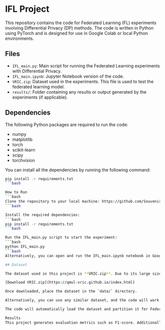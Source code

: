 # IFL Project

This repository contains the code for Federated Learning (FL) experiments involving Differential Privacy (DP) methods. The code is written in Python using PyTorch and is designed for use in Google Colab or local Python environments.

## Files

- `IFL_main.py`: Main script for running the Federated Learning experiments with Differential Privacy.
- `IFL_main.ipynb`: Jupyter Notebook version of the code.
- `VRIC.zip`: Dataset used in the experiments. This file is used to test the federated learning model.
- `results/`: Folder containing any results or output generated by the experiments (if applicable).

## Dependencies

The following Python packages are required to run the code:

- numpy
- matplotlib
- torch
- scikit-learn
- scipy
- torchvision

You can install all the dependencies by running the following command:

```bash
pip install -r requirements.txt
```bash

How to Run
```bash
Clone the repository to your local machine: https://github.com/Souvenir060/IFL_Project.git
```bash

Install the required dependencies:
```bash
pip install -r requirements.txt
```bash

Run the IFL_main.py script to start the experiment:
```bash
python IFL_main.py
```bash
Alternatively, you can open and run the IFL_main.ipynb notebook in Google Colab or Jupyter Notebook.

## Dataset

The dataset used in this project is **VRIC.zip**. Due to its large size, it is not included in this repository. You can download it from the following link:

[Download VRIC.zip](https://qmul-vric.github.io/index.html)

Once downloaded, place the dataset in the `data/` directory.

Alternatively, you can use any similar dataset, and the code will work as long as you adjust the paths accordingly.

The code will automatically load the dataset and partition it for Federated Learning experiments.

Results
This project generates evaluation metrics such as F1-score. Additionally, charts and figures generated from these results are included in the paper, but not stored in the GitHub repository.
